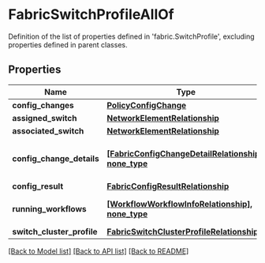 # FabricSwitchProfileAllOf

Definition of the list of properties defined in 'fabric.SwitchProfile', excluding properties defined in parent classes.
## Properties
Name | Type | Description | Notes
------------ | ------------- | ------------- | -------------
**config_changes** | [**PolicyConfigChange**](PolicyConfigChange.md) |  | [optional] 
**assigned_switch** | [**NetworkElementRelationship**](NetworkElementRelationship.md) |  | [optional] 
**associated_switch** | [**NetworkElementRelationship**](NetworkElementRelationship.md) |  | [optional] 
**config_change_details** | [**[FabricConfigChangeDetailRelationship], none_type**](FabricConfigChangeDetailRelationship.md) | An array of relationships to fabricConfigChangeDetail resources. | [optional] [readonly] 
**config_result** | [**FabricConfigResultRelationship**](FabricConfigResultRelationship.md) |  | [optional] 
**running_workflows** | [**[WorkflowWorkflowInfoRelationship], none_type**](WorkflowWorkflowInfoRelationship.md) | An array of relationships to workflowWorkflowInfo resources. | [optional] [readonly] 
**switch_cluster_profile** | [**FabricSwitchClusterProfileRelationship**](FabricSwitchClusterProfileRelationship.md) |  | [optional] 

[[Back to Model list]](../README.md#documentation-for-models) [[Back to API list]](../README.md#documentation-for-api-endpoints) [[Back to README]](../README.md)


